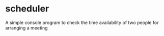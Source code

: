 # scheduler
A simple console program to check the time availability of two people for arranging a meeting
